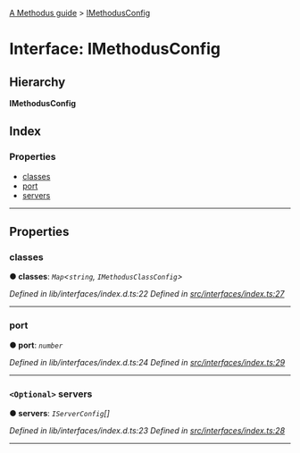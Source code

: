 [A Methodus guide](../README.md) > [IMethodusConfig](../interfaces/imethodusconfig.md)

# Interface: IMethodusConfig

## Hierarchy

**IMethodusConfig**

## Index

### Properties

* [classes](imethodusconfig.md#classes)
* [port](imethodusconfig.md#port)
* [servers](imethodusconfig.md#servers)

---

## Properties

<a id="classes"></a>

###  classes

**● classes**: *`Map`<`string`, `IMethodusClassConfig`>*

*Defined in lib/interfaces/index.d.ts:22*
*Defined in [src/interfaces/index.ts:27](https://github.com/nodulusteam/methodus.dev/blob/3c34c71/src/interfaces/index.ts#L27)*

___
<a id="port"></a>

###  port

**● port**: *`number`*

*Defined in lib/interfaces/index.d.ts:24*
*Defined in [src/interfaces/index.ts:29](https://github.com/nodulusteam/methodus.dev/blob/3c34c71/src/interfaces/index.ts#L29)*

___
<a id="servers"></a>

### `<Optional>` servers

**● servers**: *`IServerConfig`[]*

*Defined in lib/interfaces/index.d.ts:23*
*Defined in [src/interfaces/index.ts:28](https://github.com/nodulusteam/methodus.dev/blob/3c34c71/src/interfaces/index.ts#L28)*

___

